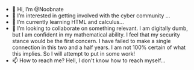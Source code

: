 - 👋 Hi, I’m @Noobnate
- 👀 I’m interested in getting involved with the cyber community ...
- 🌱 I’m currently learning HTML and calculus...
- 💞️ I’m looking to collaborate on something relevant. I am digitally dumb, but I am confident in my mathematical ability. I feel that my security stance would be the first concern. I have failed to make a single connection in this two and a half years. I am not 100% certain of what this implies. So I will attempt to put in some work!
- 📫 How to reach me?    Hell, I don't know how to reach myself...

<!---
Noobnate/Noobnate is a ✨ special ✨ repository because its `README.md` (this file) appears on your GitHub profile.
You can click the Preview link to take a look at your changes.
--->
